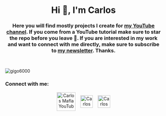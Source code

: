 <h1 align="center">Hi 👋, I'm Carlos</h1>
<h3 align="center">Here you will find mostly projects I create for <a href="https://www.youtube.com/c/CarlosMafla" target="blank">my YouTube channel</a>. If you come from a YouTube tutorial make sure to star the repo before you leave 🙂. If you are interested in my work and want to connect with me directly, make sure to subscribe to <a href="http://eepurl.com/dGyT0L" target="blank">my newsletter</a>. Thanks.
</h3>

</br>
<p align="left"> <img src="https://komarev.com/ghpvc/?username=gigo6000&label=Profile%20views&color=0e75b6&style=flat" alt="gigo6000" /> </p>

<h3 align="left">Connect with me:</h3>
<p align="center">
  <a href="https://www.youtube.com/c/CarlosMafla" target="blank"><img align="center" src="https://github.com/rahuldkjain/github-profile-readme-generator/blob/master/src/images/icons/Social/youtube.svg" alt="Carlos Mafla YouTube Channel" height="60" width="60" /></a>
  &nbsp;&nbsp;
  <a href="https://www.instagram.com/gigo6000/" target="blank"><img align="center" src="https://github.com/rahuldkjain/github-profile-readme-generator/blob/master/src/images/icons/Social/instagram.svg" alt="Carlos Mafla Instagram" height="40" width="40" /></a>
  &nbsp;&nbsp;
  <a href="hhttps://www.linkedin.com/in/carlosmafla/" target="blank"><img align="center" src="https://github.com/rahuldkjain/github-profile-readme-generator/blob/master/src/images/icons/Social/linked-in-alt.svg" alt="Carlos Mafla LinkedIn"  width="40" /></a>

</p>


<!--
**gigo6000/gigo6000** is a ✨ _special_ ✨ repository because its `README.md` (this file) appears on your GitHub profile.

Here are some ideas to get you started:

- 🔭 I’m currently working on ...
- 🌱 I’m currently learning ...
- 👯 I’m looking to collaborate on ...
- 🤔 I’m looking for help with ...
- 💬 Ask me about ...
- 📫 How to reach me: ...
- 😄 Pronouns: ...
- ⚡ Fun fact: ...
-->
